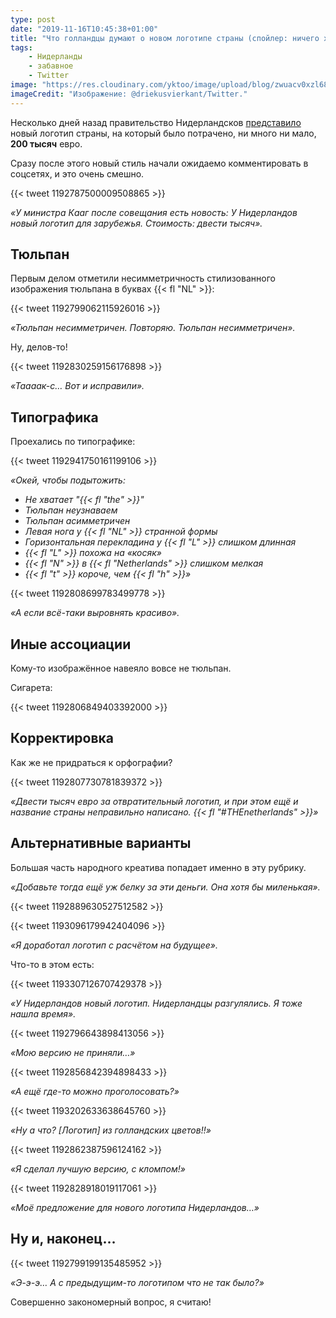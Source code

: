 ```yaml
---
type: post
date: "2019-11-16T10:45:38+01:00"
title: "Что голландцы думают о новом логотипе страны (спойлер: ничего хорошего)"
tags:
    - Нидерланды
    - забавное
    - Twitter
image: "https://res.cloudinary.com/yktoo/image/upload/blog/zwuacv0xzl68ucsjveet.jpg"
imageCredit: "Изображение: @driekusvierkant/Twitter."
---
```


Несколько дней назад правительство Нидерландсков [представило](0458) новый логотип страны, на который было потрачено, ни много ни мало, **200 тысяч** евро.

Сразу после этого новый стиль начали ожидаемо комментировать в соцсетях, и это очень смешно.

<!--more-->

{{< tweet 1192787500009508865 >}}

*«У министра Кааг после совещания есть новость: У Нидерландов новый логотип для зарубежья. Стоимость: двести тысяч».*

## Тюльпан

Первым делом отметили несимметричность стилизованного изображения тюльпана в буквах {{< fl "NL" >}}:

{{< tweet 1192799062115926016 >}}

*«Тюльпан несимметричен. Повторяю. Тюльпан несимметричен».*

Ну, делов-то!

{{< tweet 1192830259156176898 >}}

*«Таааак-с… Вот и исправили».*


## Типографика

Проехались по типографике:

{{< tweet 1192941750161199106 >}}

*«Окей, чтобы подытожить:*

* *Не хватает "{{< fl "the" >}}"*
* *Тюльпан неузнаваем*
* *Тюльпан асимметричен*
* *Левая нога у {{< fl "NL" >}} странной формы*
* *Горизонтальная перекладина у {{< fl "L" >}} слишком длинная*
* *{{< fl "L" >}} похожа на «косяк»*
* *{{< fl "N" >}} в {{< fl "Netherlands" >}} слишком мелкая*
* *{{< fl "t" >}} короче, чем {{< fl "h" >}}»* 

{{< tweet 1192808699783499778 >}}

*«А если всё-таки выровнять красиво».*

## Иные ассоциации

Кому-то изображённое навеяло вовсе не тюльпан.

Сигарета:

{{< tweet 1192806849403392000 >}}

## Корректировка

Как же не придраться к орфографии?

{{< tweet 1192807730781839372 >}}

*«Двести тысяч евро за отвратительный логотип, и при этом ещё и название страны неправильно написано. {{< fl "#THEnetherlands" >}}»*

## Альтернативные варианты

Большая часть народного креатива попадает именно в эту рубрику.

*«Добавьте тогда ещё уж белку за эти деньги. Она хотя бы миленькая».*

{{< tweet 1192889630527512582 >}}

{{< tweet 1193096179942404096 >}}

*«Я доработал логотип с расчётом на будущее».*

Что-то в этом есть:

{{< tweet 1193307126707429378 >}}

*«У Нидерландов новый логотип. Нидерландцы разгулялись. Я тоже нашла время».*

{{< tweet 1192796643898413056 >}}

*«Мою версию не приняли…»*

{{< tweet 1192856842394898433 >}}

*«А ещё где-то можно проголосовать?»*

{{< tweet 1193202633638645760 >}}

*«Ну а что? [Логотип] из голландских цветов!!»*

{{< tweet 1192862387596124162 >}}

*«Я сделал лучшую версию, с кломпом!»*

{{< tweet 1192828918019117061 >}}

*«Моё предложение для нового логотипа Нидерландов…»*

## Ну и, наконец…

{{< tweet 1192799199135485952 >}}

*«Э-э-э… А с предыдущим-то логотипом что не так было?»*

Совершенно закономерный вопрос, я считаю!
